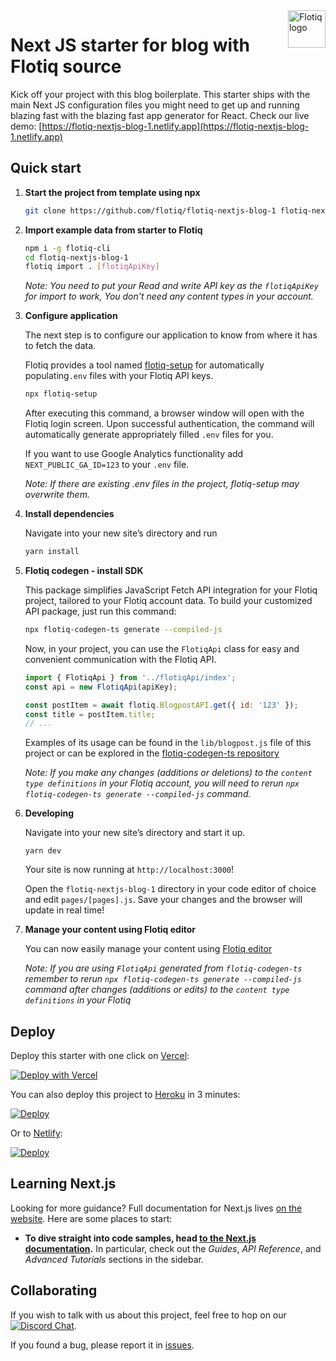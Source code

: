 <a href="https://flotiq.com/">
    <img src="https://editor.flotiq.com/fonts/fq-logo.svg" alt="Flotiq logo" title="Flotiq" align="right" height="60" />
</a>

Next JS starter for blog with Flotiq source
===========================

Kick off your project with this blog boilerplate. This starter ships with the main Next JS configuration files you might need to get up and running blazing fast with the blazing fast app generator for React.
Check our live demo: [https://flotiq-nextjs-blog-1.netlify.app](https://flotiq-nextjs-blog-1.netlify.app) 

## Quick start

1. **Start the project from template using npx**

    ```bash
    git clone https://github.com/flotiq/flotiq-nextjs-blog-1 flotiq-nextjs-blog-1
    ```

2. **Import example data from starter to Flotiq**

    ```bash
    npm i -g flotiq-cli
    cd flotiq-nextjs-blog-1
    flotiq import . [flotiqApiKey]
    ```
    _Note: You need to put your Read and write API key as the `flotiqApiKey` for import to work, You don't need any content types in your account._


3. **Configure application**

    The next step is to configure our application to know from where it has to fetch the data.
    
    Flotiq provides a tool named [flotiq-setup](https://github.com/flotiq/flotiq-setup)
    for automatically populating`.env` files with your Flotiq API keys.
    
    ```bash
    npx flotiq-setup
    ```
    
    After executing this command, a browser window will open with the Flotiq login screen. Upon successful authentication,
    the command will automatically generate appropriately filled `.env` files for you.

    If you want to use Google Analytics functionality add
    `NEXT_PUBLIC_GA_ID=123` to your `.env` file.

    _Note: If there are existing .env files in the project, flotiq-setup may overwrite them._


4. **Install dependencies**

    Navigate into your new site’s directory and run
    
    ```bash
    yarn install
    ```
   
5. **Flotiq codegen - install SDK**
    
    This package simplifies JavaScript Fetch API integration for your Flotiq project, tailored to your Flotiq account
    data. To build your customized API package, just run this command:
    
    ```bash
    npx flotiq-codegen-ts generate --compiled-js
    ```
    
    Now, in your project, you can use the `FlotiqApi` class for easy and convenient communication with the Flotiq API.
    
    ```javascript
    import { FlotiqApi } from '../flotiqApi/index';
    const api = new FlotiqApi(apiKey);
    
    const postItem = await flotiq.BlogpostAPI.get({ id: '123' });
    const title = postItem.title;
    // ...
    ```

    Examples of its usage can be found in the `lib/blogpost.js` file of this project or can be explored in the
    [flotiq-codegen-ts repository](https://github.com/flotiq/flotiq-codegen-ts)
    
    _Note: If you make any changes (additions or deletions) to the `content type definitions` in your Flotiq account, you will need to rerun `npx flotiq-codegen-ts generate --compiled-js` command._


6. **Developing**
    
    Navigate into your new site’s directory and start it up.
    
    ```shell
    yarn dev
    ```
    
    Your site is now running at `http://localhost:3000`!
    
    Open the `flotiq-nextjs-blog-1` directory in your code editor of choice and edit `pages/[pages].js`. Save your changes and the browser will update in real time!


7. **Manage your content using Flotiq editor**
    
    You can now easily manage your content using [Flotiq editor](https://editor.flotiq.com)

    _Note: If you are using `FlotiqApi` generated from `flotiq-codegen-ts` remember to rerun `npx flotiq-codegen-ts generate --compiled-js`
    command after changes (additions or edits) to the `content type definitions` in your Flotiq_

## Deploy

Deploy this starter with one click on [Vercel](https://vercel.com/):

[![Deploy with Vercel](https://vercel.com/button)](https://vercel.com/new/clone?repository-url=https%3A%2F%2Fgithub.com%2Fflotiq%2Fflotiq-nextjs-blog-1)

You can also deploy this project to [Heroku](https://www.heroku.com/) in 3 minutes:

[![Deploy](https://www.herokucdn.com/deploy/button.svg)](https://heroku.com/deploy?template=https%3A%2F%2Fgithub.com%2Fflotiq%2Fflotiq-nextjs-blog-1)

Or to [Netlify](https://www.netlify.com/):

[![Deploy](https://www.netlify.com/img/deploy/button.svg)](https://app.netlify.com/start/deploy?repository=https%3A%2F%2Fgithub.com%2Fflotiq%2Fflotiq-nextjs-blog-1)

## Learning Next.js

Looking for more guidance? Full documentation for Next.js lives [on the website](https://nextjs.org/). Here are some places to start:

- **To dive straight into code samples, head [to the Next.js documentation](https://nextjs.org/docs/getting-started).** In particular, check out the _Guides_, _API Reference_, and _Advanced Tutorials_ sections in the sidebar.

## Collaborating

If you wish to talk with us about this project, feel free to hop on our [![Discord Chat](https://img.shields.io/discord/682699728454025410.svg)](https://discord.gg/FwXcHnX).

If you found a bug, please report it in [issues](https://github.com/flotiq/flotiq-nextjs-blog-1/issues).

